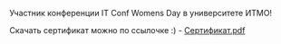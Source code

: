 Участник конференции IT Conf Womens Day в университете ИТМО!
</br>

Скачать сертификат можно по ссылочке :) - [Сертификат.pdf](https://github.com/AndromedaSmart/Contributor-of-IT-Conf-Womens-Day/files/8597099/default.pdf)
